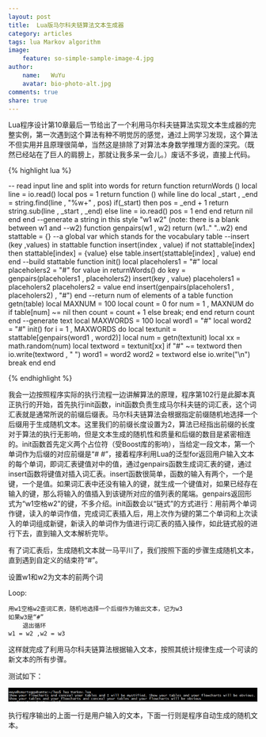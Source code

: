```yaml
---
layout: post
title:  Lua版马尔科夫链算法文本生成器
category: articles
tags: lua Markov algorithm
image:
    feature: so-simple-sample-image-4.jpg
author:
    name:   WuYu
    avatar: bio-photo-alt.jpg
comments: true
share: true
---
```


Lua程序设计第10章最后一节给出了一个利用马尔科夫链算法实现文本生成器的完整实例，第一次遇到这个算法有种不明觉厉的感觉，通过上网学习发现，这个算法不但实用并且原理很简单，当然这是排除了对算法本身数学推理方面的深究。（既然已经站在了巨人的肩膀上，那就让我多呆一会儿。）废话不多说，直接上代码。

{% highlight lua %}

-- read input line and split into words for return
function returnWords ()
	local line = io.read()
	local pos = 1
	return function ()
		while line do
			local _start , _end = string.find(line , "%w+" , pos)
			if(_start) then
                   pos = _end + 1
                   return string.sub(line , _start , _end)
			else
                   line = io.read()
			       pos = 1
			end
		end
		return nil
	end
end
--generate a string in this style "w1 w2" (note: there is a blank between w1 and
--w2)
function genpairs(w1 , w2)
	return (w1.." "..w2)
end
stattable = {} --a global var which stands for the vocabulary table
--insert (key ,values) in stattable
function insert(index , value)
	if not stattable[index] then
		stattable[index] = {value}
	else
		table.insert(stattable[index] , value)
	end
end
--build stattable
function init()
	local placeholers1 = "#"
	local placeholers2 = "#"
	for value in returnWords() do
		key = genpairs(placeholers1 , placeholers2)
		insert(key , value)
		placeholers1 = placeholers2
		placeholers2 = value
	end
	insert(genpairs(placeholers1 , placeholers2) , "#")
end
--return num of elements of a table
function getn(table)
	local MAXNUM = 100
	local count = 0
	for num = 1 , MAXNUM do
		if table[num] ~= nil then
			count = count + 1
		else
			break;
		end
	end
	return count
end
--generate text
local MAXWORDS = 100
local word1 = "#"
local word2 = "#"
init()
for i = 1 , MAXWORDS do
	local textunit = stattable[genpairs(word1 , word2)]
	local num = getn(textunit)
	local xx = math.random(num)
	local textword = textunit[xx]
	if "#" ~= textword then
		io.write(textword , " ")
		word1 = word2
		word2 = textword
	else
		io.write("\n")
		break
	end
end

{% endhighlight %}

我会一边按照程序实际的执行流程一边讲解算法的原理，程序第102行是此脚本真正执行的开始，首先执行init函数，init函数负责生成马尔科夫链的词汇表，这个词汇表就是通常所说的前缀后缀表。马尔科夫链算法会根据指定前缀随机地选择一个后缀用于生成随机文本。这里我们的前缀长度设置为2，算法已经指出前缀的长度对于算法的执行无影响，但是文本生成的随机性和质量和后缀的数目是紧密相连的。init函数首先定义两个占位符（受Boost库的影响），当给定一段文本，第一个单词作为后缀的对应前缀是“# #”，接着程序利用Lua的泛型for返回用户输入文本的每个单词，即词汇表键值对中的值，通过genpairs函数生成词汇表的键，通过insert函数将键值对插入词汇表。insert函数很简单，函数的输入有两个，一个是键，一个是值。如果词汇表中还没有输入的键，就生成一个键值对，如果已经存在输入的键，那么将输入的值插入到该键所对应的值列表的尾端。genpairs返回形式为“w1空格w2”的键，不多介绍。init函数会以“链式”的方式进行：用前两个单词作键，读入的单词作值，完成词汇表插入后，用上次作为键的第二个单词和上次读入的单词组成新键，新读入的单词作为值进行词汇表的插入操作，如此链式般的进行下去，直到输入文本解析完毕。

有了词汇表后，生成随机文本就一马平川了，我们按照下面的步骤生成随机文本，直到遇到自定义的结束符“#”。

设置w1和w2为文本的前两个词

Loop:

    用w1空格w2查词汇表，随机地选择一个后缀作为输出文本，记为w3
    如果w3是“#”
        退出循环
    w1 = w2 ,w2 = w3

这样就完成了利用马尔科夫链算法根据输入文本，按照其统计规律生成一个可读的新文本的所有步骤。

测试如下：

![](/images/Markov1.png)

执行程序输出的上面一行是用户输入的文本，下面一行则是程序自动生成的随机文本。